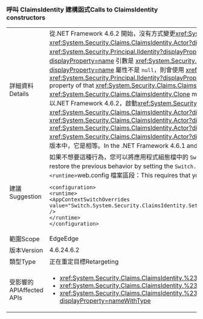### <a name="calls-to-claimsidentity-constructors"></a><span data-ttu-id="9443d-101">呼叫 ClaimsIdentity 建構函式</span><span class="sxs-lookup"><span data-stu-id="9443d-101">Calls to ClaimsIdentity constructors</span></span>

|   |   |
|---|---|
|<span data-ttu-id="9443d-102">詳細資料</span><span class="sxs-lookup"><span data-stu-id="9443d-102">Details</span></span>|<span data-ttu-id="9443d-103">從.NET Framework 4.6.2 開始，沒有方式變更<xref:System.Security.Claims.ClaimsIdentity>的建構函式<xref:System.Security.Principal.IIdentity?displayProperty=name>參數集<xref:System.Security.Claims.ClaimsIdentity.Actor?displayProperty=name>屬性。</span><span class="sxs-lookup"><span data-stu-id="9443d-103">Starting with the .NET Framework 4.6.2, there is a change in how <xref:System.Security.Claims.ClaimsIdentity> constructors with an <xref:System.Security.Principal.IIdentity?displayProperty=name> parameter set the <xref:System.Security.Claims.ClaimsIdentity.Actor?displayProperty=name> property.</span></span> <span data-ttu-id="9443d-104">如果 <xref:System.Security.Principal.IIdentity?displayProperty=name> 引數是 <xref:System.Security.Claims.ClaimsIdentity> 物件，而且該 <xref:System.Security.Claims.ClaimsIdentity> 物件的 <xref:System.Security.Claims.ClaimsIdentity.Actor?displayProperty=name> 屬性不是 <code>null</code>，則會使用 <xref:System.Security.Claims.ClaimsIdentity.Clone> 方法來附加 <xref:System.Security.Claims.ClaimsIdentity.Actor?displayProperty=name> 屬性。</span><span class="sxs-lookup"><span data-stu-id="9443d-104">If the <xref:System.Security.Principal.IIdentity?displayProperty=name> argument is a <xref:System.Security.Claims.ClaimsIdentity> object, and the <xref:System.Security.Claims.ClaimsIdentity.Actor?displayProperty=name> property of that <xref:System.Security.Claims.ClaimsIdentity> object is not <code>null</code>, the <xref:System.Security.Claims.ClaimsIdentity.Actor?displayProperty=name> property is attached by using the <xref:System.Security.Claims.ClaimsIdentity.Clone> method.</span></span> <span data-ttu-id="9443d-105">在 Framework 4.6.1 及更新版本、<xref:System.Security.Claims.ClaimsIdentity.Actor?displayProperty=name>做為現有的參考附加屬性。由於此項變更，以.NET Framework 4.6.2，啟動<xref:System.Security.Claims.ClaimsIdentity.Actor?displayProperty=name>屬性的新<xref:System.Security.Claims.ClaimsIdentity>物件是否不等於<xref:System.Security.Claims.ClaimsIdentity.Actor?displayProperty=name>屬性建構函式的<xref:System.Security.Principal.IIdentity?displayProperty=name>引數。</span><span class="sxs-lookup"><span data-stu-id="9443d-105">In the Framework 4.6.1 and earlier versions, the <xref:System.Security.Claims.ClaimsIdentity.Actor?displayProperty=name> property is attached as an existing reference.Because of this change, starting with the .NET Framework 4.6.2, the <xref:System.Security.Claims.ClaimsIdentity.Actor?displayProperty=name> property of the new <xref:System.Security.Claims.ClaimsIdentity> object is not equal to the <xref:System.Security.Claims.ClaimsIdentity.Actor?displayProperty=name> property of the constructor's <xref:System.Security.Principal.IIdentity?displayProperty=name> argument.</span></span> <span data-ttu-id="9443d-106">在.NET Framework 4.6.1 和更早版本中，它是相等。</span><span class="sxs-lookup"><span data-stu-id="9443d-106">In the .NET Framework 4.6.1 and earlier versions, it is equal.</span></span>|
|<span data-ttu-id="9443d-107">建議</span><span class="sxs-lookup"><span data-stu-id="9443d-107">Suggestion</span></span>|<span data-ttu-id="9443d-108">如果不想要這種行為，您可以將應用程式組態檔中的 <code>Switch.System.Security.ClaimsIdentity.SetActorAsReferenceWhenCopyingClaimsIdentity</code> 參數設為 <code>true</code> 來還原舊版行為。</span><span class="sxs-lookup"><span data-stu-id="9443d-108">If this behavior is undesirable, you can restore the previous behavior by setting the <code>Switch.System.Security.ClaimsIdentity.SetActorAsReferenceWhenCopyingClaimsIdentity</code> switch in your application configuration file to <code>true</code>.</span></span> <span data-ttu-id="9443d-109">這需要您將下列內容加入<code>&lt;runtime&gt;</code>web.config 檔案區段：</span><span class="sxs-lookup"><span data-stu-id="9443d-109">This requires that you add the following to the <code>&lt;runtime&gt;</code> section of your web.config file:</span></span><pre><code class="language-xml">&lt;configuration&gt;&#13;&#10;&lt;runtime&gt;&#13;&#10;&lt;AppContextSwitchOverrides value=&quot;Switch.System.Security.ClaimsIdentity.SetActorAsReferenceWhenCopyingClaimsIdentity=true&quot; /&gt;&#13;&#10;&lt;/runtime&gt;&#13;&#10;&lt;/configuration&gt;&#13;&#10;</code></pre>|
|<span data-ttu-id="9443d-110">範圍</span><span class="sxs-lookup"><span data-stu-id="9443d-110">Scope</span></span>|<span data-ttu-id="9443d-111">Edge</span><span class="sxs-lookup"><span data-stu-id="9443d-111">Edge</span></span>|
|<span data-ttu-id="9443d-112">版本</span><span class="sxs-lookup"><span data-stu-id="9443d-112">Version</span></span>|<span data-ttu-id="9443d-113">4.6.2</span><span class="sxs-lookup"><span data-stu-id="9443d-113">4.6.2</span></span>|
|<span data-ttu-id="9443d-114">類型</span><span class="sxs-lookup"><span data-stu-id="9443d-114">Type</span></span>|<span data-ttu-id="9443d-115">正在重定目標</span><span class="sxs-lookup"><span data-stu-id="9443d-115">Retargeting</span></span>|
|<span data-ttu-id="9443d-116">受影響的 API</span><span class="sxs-lookup"><span data-stu-id="9443d-116">Affected APIs</span></span>|<ul><li><xref:System.Security.Claims.ClaimsIdentity.%23ctor(System.Security.Principal.IIdentity)?displayProperty=nameWithType></li><li><xref:System.Security.Claims.ClaimsIdentity.%23ctor(System.Security.Principal.IIdentity,System.Collections.Generic.IEnumerable{System.Security.Claims.Claim})?displayProperty=nameWithType></li><li><xref:System.Security.Claims.ClaimsIdentity.%23ctor(System.Security.Principal.IIdentity,System.Collections.Generic.IEnumerable{System.Security.Claims.Claim},System.String,System.String,System.String)?displayProperty=nameWithType></li></ul>|

